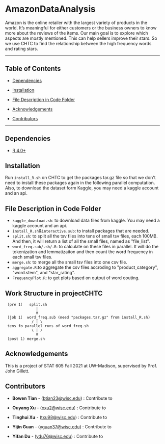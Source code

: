 # AmazonDataAnalysis
Amazon is the online retailer with the largest variety of products in the world. It’s meaningful for either customers or the business owners to know more about the reviews of the items. Our main goal is to explore which aspects are mostly mentioned. This can help sellers improve their stars. So we use CHTC to find the relationship between the high frequency words and rating stars.
<!-- *** -->
***

## Table of Contents
  - [Dependencies](#dependencies)

  - [Installation](#installation)

  - [File Description in Code Folder](#file-description-in-code-folder)

  
  - [Acknowledgements](#acknowledgements)

  
  - [Contributors](#contributors)


***
## Dependencies
- [R 4.0+](https://www.r-project.org/)

## Installation

Run `install_R.sh` on CHTC to get the packages tar.gz file so that we don't need to install these packages again in the following parallel computation. Also, to download the dataset form Kaggle, you may need a kaggle account and an api.


## File Description in Code Folder

- `kaggle_download.sh`: to download data files from kaggle. You may need a kaggle account and an api.
- `install_R.sh`&`interactive.sub`: to install packages that are needed.
- `split.sh`: to split all the tsv files into tens of small tsv files, each 100MB. And then, it will return a list of all the small files, named as "file_list".
- `word_freq.sub/.sh/.R`: to calculate on these files in parallel. It will do the tokenization and lemmatizaiton and then count the word frequency in each small tsv files.
- `merge.sh`: to merge all the small tsv files into one csv file.
- `aggregate.R`:to aggregate the csv files accroding to "product_category", "word.stem", and "star_rating". 
- `FrequencyPlot.R`: to get plots based on output of word couting.


## Work Structure in projectCHTC
```
 (pre 1)   split.sh
              |
              V         
 (job 1)  word_freq.sub (need "packages.tar.gz" from install_R.sh)
            / | \      
 tens fo parallel runs of word_freq.sh
            \ | /
              V   
 (post 1) merge.sh
```


## Acknowledgements
This is a project of STAT 605 Fall 2021 at UW-Madison, supervised by Prof. John Gillett.


## Contributors
- **Bowen Tian** - (btian23@wisc.edu) : Contribute to 

- **Ouyang Xu** - (oxu2@wisc.edu) : Contribute to 

- **Tinghui Xu** - (txu98@wisc.edu) : Contribute to 

- **Yijin Guan** - (yguan37@wisc.edu) : Contribute to

- **Yifan Du** - (ydu76@wisc.edu) : Contribute to


